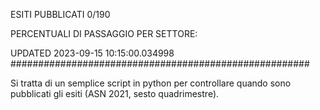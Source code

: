 ESITI PUBBLICATI 0/190 

PERCENTUALI DI PASSAGGIO PER SETTORE:

UPDATED 2023-09-15 10:15:00.034998
###################################################### 

Si tratta di un semplice script in python per controllare quando sono pubblicati gli esiti (ASN 2021, sesto quadrimestre).

